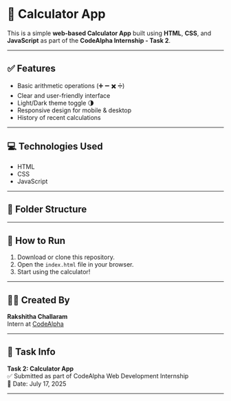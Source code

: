 # 🧮 Calculator App

This is a simple **web-based Calculator App** built using **HTML**, **CSS**, and **JavaScript** as part of the **CodeAlpha Internship - Task 2**.

---

## ✅ Features

- Basic arithmetic operations (➕ ➖ ✖️ ➗)
- Clear and user-friendly interface
- Light/Dark theme toggle 🌗
- Responsive design for mobile & desktop
- History of recent calculations

---

## 💻 Technologies Used

- HTML
- CSS
- JavaScript

---

## 📂 Folder Structure


---

## 🚀 How to Run

1. Download or clone this repository.
2. Open the `index.html` file in your browser.
3. Start using the calculator!

---

## 🙋‍♀️ Created By

**Rakshitha Challaram**  
Intern at [CodeAlpha](https://www.codealpha.tech/)

---

## 📌 Task Info

**Task 2: Calculator App**  
✅ Submitted as part of CodeAlpha Web Development Internship  
📅 Date: July 17, 2025

---

